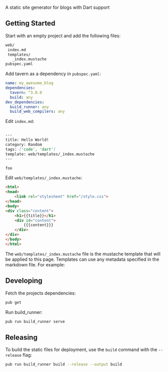 A static site generator for blogs with Dart support

## Getting Started

Start with an empty project and add the following files:
 
 ```txt
web/
  index.md
  templates/
    _index.mustache
pubspec.yaml
 ```

Add tavern as a dependency in `pubspec.yaml`:

```yaml
name: my_awesome_blog
dependencies:
  tavern: ^3.0.0
  build: any
dev_dependencies:
  build_runner: any
  build_web_compilers: any
```

Edit `index.md`:

```md

---
title: Hello World!
category: Random
tags: ['code', 'dart']
template: web/templates/_index.mustache
---

foo

```

Edit `web/templates/_index.mustache`:

```html
<html>
<head>
    <link rel="stylesheet" href="/style.css">
</head>
<body>
<div class="content">
    <h1>{{title}}</h1>
    <div id="content">
        {{{content}}}
    </div>
</div>
</body>
</html>
```

The `web/templates/_index.mustache` file is the mustache template that will be
applied to this page. Templates can use any metadata specified in the markdown
file.  For example:

## Developing

Fetch the projects dependencies:

```bash
pub get
```

Run build_runner:

```bash
pub run build_runner serve
```

## Releasing

To build the static files for deployment, use the `build` command with the
`--release` flag:

```bash
pub run build_runner build --release --output build
```
